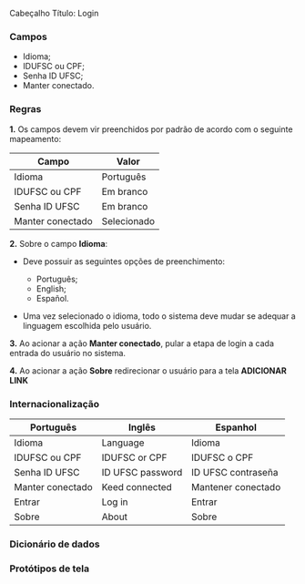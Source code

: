Cabeçalho
Título: Login

### Campos

- Idioma;
- IDUFSC ou CPF;
- Senha ID UFSC;
- Manter conectado.

### Regras

**1.** Os campos devem vir preenchidos por padrão de acordo com o seguinte mapeamento:

| Campo            | Valor       |
| ---------------- | ----------- |
| Idioma           | Português   |
| IDUFSC ou CPF    | Em branco   |
| Senha ID UFSC    | Em branco   |
| Manter conectado | Selecionado |

**2.** Sobre o campo **Idioma**:

- Deve possuir as seguintes opções de preenchimento:
	- Português;
	- English;
	- Español.

- Uma vez selecionado o idioma, todo o sistema deve mudar se adequar a linguagem escolhida pelo usuário.

**3.** Ao acionar a ação **Manter conectado**, pular a etapa de login a cada entrada do usuário no sistema.

**4.** Ao acionar a ação **Sobre** redirecionar o usuário para a tela **ADICIONAR LINK**

### Internacionalização

| Português        | Inglês           | Espanhol           |
| ---------------- | ---------------- | ------------------ |
| Idioma           | Language         | Idioma             |
| IDUFSC ou CPF    | IDUFSC or CPF    | IDUFSC o CPF       |
| Senha ID UFSC    | ID UFSC password | ID UFSC contraseña |
| Manter conectado | Keed connected   | Mantener conectado |
| Entrar           | Log in           | Entrar             |
| Sobre            | About            | Sobre              |

### Dicionário de dados 

### Protótipos de tela
